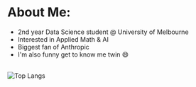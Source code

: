 # About Me:
- 2nd year Data Science student @ University of Melbourne <br>
- Interested in Applied Math & AI <br>
- Biggest fan of Anthropic <br>
- I'm also funny get to know me twin 😄 <br> <br>

![Top Langs](https://github-readme-stats.vercel.app/api/top-langs/?username=chi-n-nguyen&layout=compact&theme=rose_pine)

